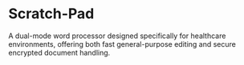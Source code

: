 # Scratch-Pad
A dual-mode word processor designed specifically for healthcare environments, offering both fast general-purpose editing and secure encrypted document handling.
